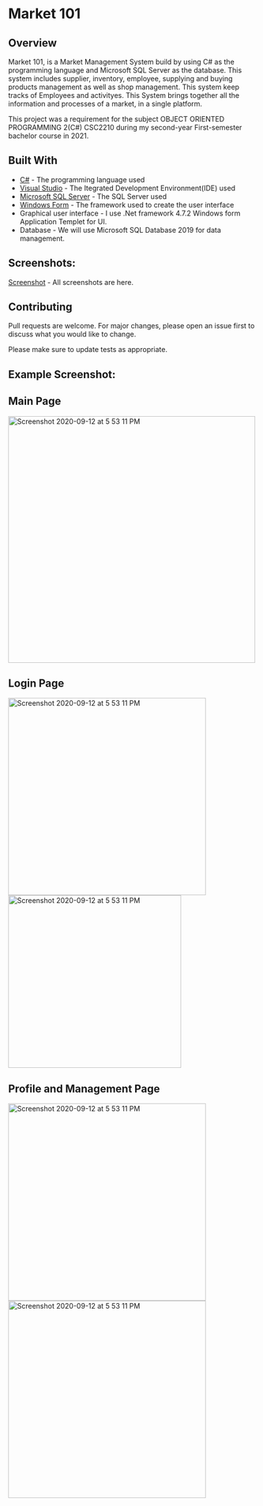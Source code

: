 # Market 101

## Overview 

 Market 101, is a Market Management System build by using C# as the programming language and Microsoft SQL Server as the database. This system includes supplier, inventory, employee, supplying and buying products management as well as shop management. This system keep tracks of Employees and activityes. This System brings together all the information and processes of a market, in a single platform. 
 
 This project was a requirement for the subject OBJECT ORIENTED PROGRAMMING 2(C#) CSC2210 during my second-year First-semester bachelor course in 2021.
 
 ## Built With

- [C#](https://docs.microsoft.com/en-us/dotnet/csharp/) - The programming language used
- [Visual Studio](https://visualstudio.microsoft.com/) - The Itegrated Development Environment(IDE) used
- [Microsoft SQL Server](https://www.microsoft.com/en-us/sql-server/sql-server-downloads) - The SQL Server used
- [Windows Form](https://docs.microsoft.com/en-us/dotnet/framework/winforms/) - The framework used to create the user interface
- Graphical user interface - I use .Net framework 4.7.2 Windows form Application Templet for UI.
- Database - We will use Microsoft SQL Database 2019 for data management.

## Screenshots:

[Screenshot](https://github.com/neeerob/Market_Management_Software_C-Sharp/tree/main/Screenshot "link title") - All screenshots are here. 

## Contributing
Pull requests are welcome. For major changes, please open an issue first to discuss what you would like to change.

Please make sure to update tests as appropriate.



## Example Screenshot:

## Main Page

<img width="500" alt="Screenshot 2020-09-12 at 5 53 11 PM" src="https://github.com/neeerob/Market_Management_Software_C-Sharp/blob/main/Screenshot/MMS.001.PNG">

## Login Page

<img width="400" alt="Screenshot 2020-09-12 at 5 53 11 PM" src="https://github.com/neeerob/Market_Management_Software_C-Sharp/blob/main/Screenshot/MMS.002.PNG">      <img width="350" alt="Screenshot 2020-09-12 at 5 53 11 PM" src="https://github.com/neeerob/Market_Management_Software_C-Sharp/blob/main/Screenshot/MMS.003.PNG"> 

## Profile and Management Page

<img width="400" alt="Screenshot 2020-09-12 at 5 53 11 PM" src="https://github.com/neeerob/Market_Management_Software_C-Sharp/blob/main/Screenshot/MMS.006.PNG">      <img width="400" alt="Screenshot 2020-09-12 at 5 53 11 PM" src="https://github.com/neeerob/Market_Management_Software_C-Sharp/blob/main/Screenshot/MMS.010.PNG"> 
